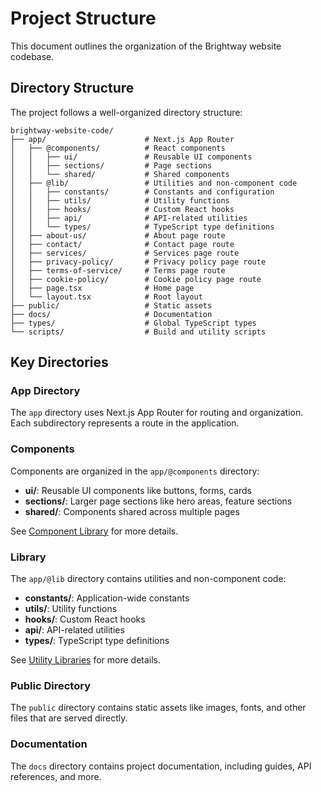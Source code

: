 # Project Structure

This document outlines the organization of the Brightway website codebase.

## Directory Structure

The project follows a well-organized directory structure:

```
brightway-website-code/
├── app/                      # Next.js App Router
│   ├── @components/          # React components
│   │   ├── ui/               # Reusable UI components
│   │   ├── sections/         # Page sections
│   │   └── shared/           # Shared components
│   ├── @lib/                 # Utilities and non-component code
│   │   ├── constants/        # Constants and configuration
│   │   ├── utils/            # Utility functions
│   │   ├── hooks/            # Custom React hooks
│   │   ├── api/              # API-related utilities
│   │   └── types/            # TypeScript type definitions
│   ├── about-us/             # About page route
│   ├── contact/              # Contact page route
│   ├── services/             # Services page route
│   ├── privacy-policy/       # Privacy policy page route
│   ├── terms-of-service/     # Terms page route
│   ├── cookie-policy/        # Cookie policy page route
│   ├── page.tsx              # Home page
│   └── layout.tsx            # Root layout
├── public/                   # Static assets
├── docs/                     # Documentation
├── types/                    # Global TypeScript types
└── scripts/                  # Build and utility scripts
```

## Key Directories

### App Directory

The `app` directory uses Next.js App Router for routing and organization. Each subdirectory represents a route in the application.

### Components

Components are organized in the `app/@components` directory:

- **ui/**: Reusable UI components like buttons, forms, cards
- **sections/**: Larger page sections like hero areas, feature sections
- **shared/**: Components shared across multiple pages

See [Component Library](./components.md) for more details.

### Library

The `app/@lib` directory contains utilities and non-component code:

- **constants/**: Application-wide constants
- **utils/**: Utility functions
- **hooks/**: Custom React hooks
- **api/**: API-related utilities
- **types/**: TypeScript type definitions

See [Utility Libraries](./libraries.md) for more details.

### Public Directory

The `public` directory contains static assets like images, fonts, and other files that are served directly.

### Documentation

The `docs` directory contains project documentation, including guides, API references, and more. 